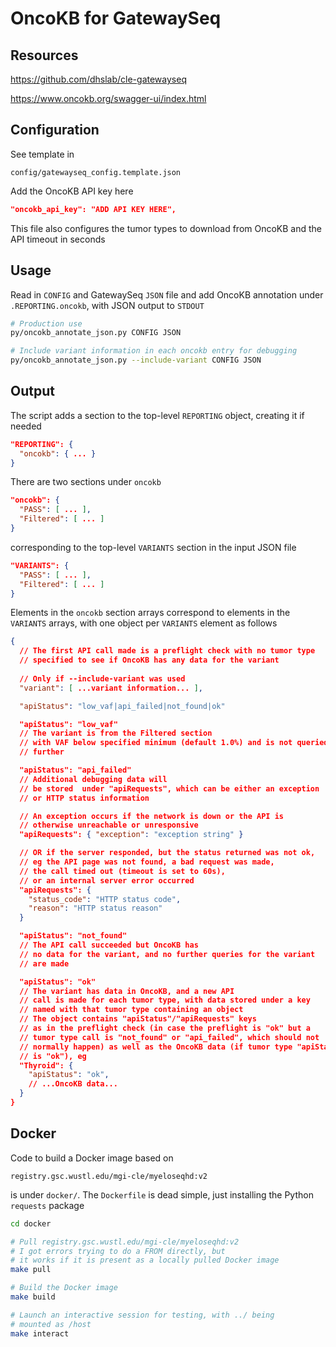 OncoKB for GatewaySeq
=====================


Resources
---------

https://github.com/dhslab/cle-gatewayseq

https://www.oncokb.org/swagger-ui/index.html


Configuration
-------------

See template in 

    config/gatewayseq_config.template.json

Add the OncoKB API key here

```json
"oncokb_api_key": "ADD API KEY HERE",
```

This file also configures the tumor types to download from OncoKB 
and the API timeout in seconds


Usage
-----

Read in `CONFIG` and GatewaySeq `JSON` file and add OncoKB annotation under
`.REPORTING.oncokb`, with JSON output to `STDOUT`

```bash
# Production use
py/oncokb_annotate_json.py CONFIG JSON

# Include variant information in each oncokb entry for debugging
py/oncokb_annotate_json.py --include-variant CONFIG JSON
```

Output
------

The script adds a section to the top-level `REPORTING` object, 
creating it if needed

```json
"REPORTING": {
  "oncokb": { ... }
}
```

There are two sections under `oncokb`

```json
"oncokb": {
  "PASS": [ ... ],
  "Filtered": [ ... ]
}
```

corresponding to the top-level `VARIANTS` section in the input JSON file

```json
"VARIANTS": {
  "PASS": [ ... ],
  "Filtered": [ ... ]
}
```

Elements in the `oncokb` section arrays correspond to elements in the
`VARIANTS` arrays, with one object per `VARIANTS` element as follows


```json
{
  // The first API call made is a preflight check with no tumor type 
  // specified to see if OncoKB has any data for the variant
  
  // Only if --include-variant was used
  "variant": [ ...variant information... ],

  "apiStatus": "low_vaf|api_failed|not_found|ok"
```

```json
  "apiStatus": "low_vaf"
  // The variant is from the Filtered section
  // with VAF below specified minimum (default 1.0%) and is not queried
  // further
```

```json
  "apiStatus": "api_failed"
  // Additional debugging data will
  // be stored  under "apiRequests", which can be either an exception
  // or HTTP status information

  // An exception occurs if the network is down or the API is
  // otherwise unreachable or unresponsive
  "apiRequests": { "exception": "exception string" }

  // OR if the server responded, but the status returned was not ok, 
  // eg the API page was not found, a bad request was made, 
  // the call timed out (timeout is set to 60s),
  // or an internal server error occurred
  "apiRequests": { 
    "status_code": "HTTP status code", 
    "reason": "HTTP status reason"
  }
```

```json
  "apiStatus": "not_found"
  // The API call succeeded but OncoKB has
  // no data for the variant, and no further queries for the variant 
  // are made
```

```json
  "apiStatus": "ok"
  // The variant has data in OncoKB, and a new API
  // call is made for each tumor type, with data stored under a key
  // named with that tumor type containing an object
  // The object contains "apiStatus"/"apiRequests" keys
  // as in the preflight check (in case the preflight is "ok" but a 
  // tumor type call is "not_found" or "api_failed", which should not 
  // normally happen) as well as the OncoKB data (if tumor type "apiStatus" 
  // is "ok"), eg
  "Thyroid": {
    "apiStatus": "ok",
    // ...OncoKB data...
  }
}      
```


Docker
------

Code to build a Docker image based on 

    registry.gsc.wustl.edu/mgi-cle/myeloseqhd:v2

is under `docker/`. The `Dockerfile` is dead simple, just installing 
the Python `requests` package

```bash
cd docker

# Pull registry.gsc.wustl.edu/mgi-cle/myeloseqhd:v2
# I got errors trying to do a FROM directly, but 
# it works if it is present as a locally pulled Docker image
make pull

# Build the Docker image
make build

# Launch an interactive session for testing, with ../ being
# mounted as /host
make interact
```

